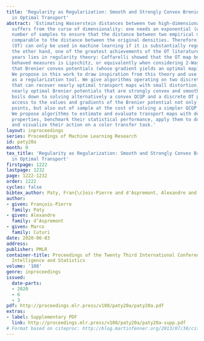 ```yaml
---
title: 'Regularity as Regularization: Smooth and Strongly Convex Brenier Potentials
  in Optimal Transport'
abstract: 'Estimating Wasserstein distances between two high-dimensional densities
  suffers from the curse of dimensionality: one needs an exponential (wrt dimension)
  number of samples to ensure that the distance between two empirical measures is
  comparable to the distance between the original densities. Therefore, optimal transport
  (OT) can only be used in machine learning if it is substantially regularized. On
  the other hand, one of the greatest achievements of the OT literature in recent
  years lies in regularity theory: Caffarelli showed that the OT map between two well
  behaved measures is Lipschitz, or equivalently when considering 2-Wasserstein distances,
  that Brenier convex potentials (whose gradient yields an optimal map) are smooth.
  We propose in this work to draw inspiration from this theory and use regularity
  as a regularization tool. We give algorithms operating on two discrete measures
  that can recover nearly optimal transport maps with small distortion, or equivalently,
  nearly optimal Brenier potentials that are strongly convex and smooth. The problem
  boils down to solving alternatively a convex QCQP and a discrete OT problem, granting
  access to the values and gradients of the Brenier potential not only on sampled
  points, but also out of sample at the cost of solving a simpler QCQP for each evaluation.
  We propose algorithms to estimate and evaluate transport maps with desired regularity
  properties, benchmark their statistical performance, apply them to domain adaptation
  and visualize their action on a color transfer task.'
layout: inproceedings
series: Proceedings of Machine Learning Research
id: paty20a
month: 0
tex_title: 'Regularity as Regularization: Smooth and Strongly Convex Brenier Potentials
  in Optimal Transport'
firstpage: 1222
lastpage: 1232
page: 1222-1232
order: 1222
cycles: false
bibtex_author: Paty, Fran{\c}ois-Pierre and d'Aspremont, Alexandre and Cuturi, Marco
author:
- given: François-Pierre
  family: Paty
- given: Alexandre
  family: d’Aspremont
- given: Marco
  family: Cuturi
date: 2020-06-03
address: 
publisher: PMLR
container-title: Proceedings of the Twenty Third International Conference on Artificial
  Intelligence and Statistics
volume: '108'
genre: inproceedings
issued:
  date-parts:
  - 2020
  - 6
  - 3
pdf: http://proceedings.mlr.press/v108/paty20a/paty20a.pdf
extras:
- label: Supplementary PDF
  link: http://proceedings.mlr.press/v108/paty20a/paty20a-supp.pdf
# Format based on citeproc: http://blog.martinfenner.org/2013/07/30/citeproc-yaml-for-bibliographies/
---
```

